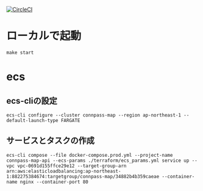 [![CircleCI](https://circleci.com/gh/pokotyan/connpass-map-api.svg?style=svg)](https://circleci.com/gh/pokotyan/connpass-map-api)

# ローカルで起動
```
make start
```

# ecs
## ecs-cliの設定
```
ecs-cli configure --cluster connpass-map --region ap-northeast-1 --default-launch-type FARGATE
```

## サービスとタスクの作成
```
ecs-cli compose --file docker-compose.prod.yml --project-name connpass-map-api --ecs-params ./terraform/ecs_params.yml service up --vpc vpc-0691d155ffce29e12 --target-group-arn arn:aws:elasticloadbalancing:ap-northeast-1:882275384674:targetgroup/connpass-map/34882b4b359caeae --container-name nginx --container-port 80
```